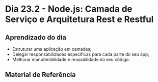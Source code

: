 # Dia 23.2 - Node.js: Camada de Serviço e Arquitetura Rest e Restful

## Aprendizado do dia

- Estruturar uma aplicação em camadas;
- Delegar responsabilidades específicas para cada parte do seu app;
- Melhorar manutenibilidade e reusabilidade do seu código.


## Material de Referência